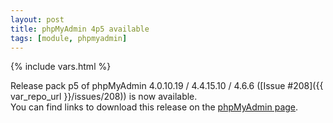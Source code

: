 ```yaml
---
layout: post
title: phpMyAdmin 4p5 available
tags: [module, phpmyadmin]
---
```

{% include vars.html %}

Release pack p5 of phpMyAdmin 4.0.10.19 / 4.4.15.10 / 4.6.6 ([Issue #208]({{ var_repo_url }}/issues/208)) is now available.<br />
You can find links to download this release on the [phpMyAdmin page](/modules/phpmyadmin).